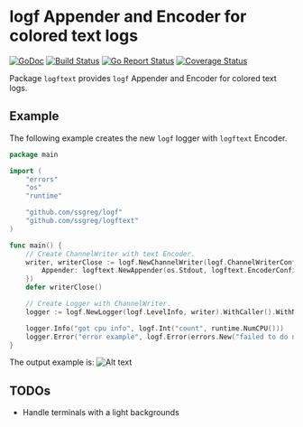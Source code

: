 # logf Appender and Encoder for colored text logs

[![GoDoc](https://godoc.org/github.com/ssgreg/logftext?status.svg)](https://godoc.org/github.com/ssgreg/logftext)
[![Build Status](https://travis-ci.org/ssgreg/logftext.svg?branch=master)](https://travis-ci.org/ssgreg/logftext)
[![Go Report Status](https://goreportcard.com/badge/github.com/ssgreg/logftext)](https://goreportcard.com/report/github.com/ssgreg/logftext)
[![Coverage Status](https://coveralls.io/repos/github/ssgreg/logftext/badge.svg?branch=master)](https://coveralls.io/github/ssgreg/logftext?branch=master)

Package `logftext` provides `logf` Appender and Encoder for colored text logs.

## Example

The following example creates the new `logf` logger with `logftext` Encoder.

```go
package main

import (
    "errors"
    "os"
    "runtime"

    "github.com/ssgreg/logf"
    "github.com/ssgreg/logftext"
)

func main() {
    // Create ChannelWriter with text Encoder.
    writer, writerClose := logf.NewChannelWriter(logf.ChannelWriterConfig{
        Appender: logftext.NewAppender(os.Stdout, logftext.EncoderConfig{}),
    })
    defer writerClose()

    // Create Logger with ChannelWriter.
    logger := logf.NewLogger(logf.LevelInfo, writer).WithCaller().WithName("main")

    logger.Info("got cpu info", logf.Int("count", runtime.NumCPU()))
    logger.Error("error example", logf.Error(errors.New("failed to do nothing")))
}
```

The output example is:
![Alt text](https://user-images.githubusercontent.com/1574981/48273352-bed64f00-e451-11e8-9f5d-7ef1d76d222d.png)

## TODOs

* Handle terminals with a light backgrounds